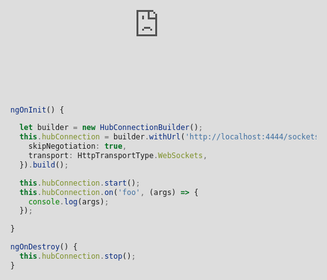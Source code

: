 ```yaml
---
layout: post
author: thomas
title: Teach yourself Web Sockets in 5 minutes
og_image: "https://raw.githubusercontent.com/polterguy/polterguy.github.io/master/images/sockets.jpg"
canonical_url: https://aista.com/blog/teach-yourself-web-sockets-in-5-minutes/
---
```


In this article we will go through the following concepts.

* The pub/sub design pattern, also known as _"the Hollywood design pattern"_
* Basic web socket theory, and how to publish and subscribe to socket messages
* Authorisation to prevent malicious users from intercepting our messages
* How Magic automatically solves a lot of your socket related problems
* Finally we'll show and tell with a video how Magic's web socket implementation is tied together

Web Sockets allows for a bidirectional communication channel, through which your server can _"push"_ data to the client, triggering events on the client when something occurs on the server. This has huge advantages for some types of web apps, such as for instance trading systems, chat clients, and apps where you need to see live updates in your client as changes occurs on the server.
However, wiring up a web socket module manually is also ridiculously complex, making sockets effectively unavailable for most developers. For these reasons dozens of helper libraries and modules have been created to simplify the subject. For PHP there's [Laravel Sockets](https://medium.com/swlh/guide-to-using-sockets-in-your-laravel-application-596d42367f0e). In this article I
will walk you through how to use web sockets in Magic using [SignalR](https://dotnet.microsoft.com/en-us/apps/aspnet/signalr),
and I will be focusing on the server side parts mostly, since this is the most difficult part. However, once you understand
how sockets works in Magic on the server side, you can easily implement the client side of the equation using SignalR's
Angular implementation, ReactJS implementation, etc.

## The Hollywood Design Pattern

Sockets are typically based upon the [pub/sub design pattern](https://hackernoon.com/publish-subscribe-design-pattern-introduction-to-scalable-messaging-781k3tae). This pattern is often referred to as _"The Hollywood Design Pattern"_, because in Hollywood it's common to be told _"don't call us, we'll call you"_. The pub/sub design pattern also reverses the responsibility, such that instead of your code invoking another function, you provide a _"callback"_ to the other party that the other party can use when it needs to call you.

> Don't call us, we'll call you!

In Magic and most other sane web socket libraries, this is typically implemented such that you inform the backend what
_"type"_ of messages you want to subscribe to. This _"type"_ is typically just a simple name such as illustrated below.
Open up the _"Analytics/Sockets"_ dashboard menu item in Magic, then click the _"Subscribe"_ button, at which point you'll see
something resembling the following.

![Socket message subscription](https://raw.githubusercontent.com/polterguy/polterguy.github.io/master/images/sockets.jpg)

When you click the above subscribe button, Magic negotiates a socket _"channel"_ with the server, informing the server of that
it's interested in messages of type _"foo"_, resulting in that every time a _"foo"_ message is published in your backend, your
code will be called. This is the equivalent of leaving your phone number with a Hollywood movie director, hoping for a role
to pop up, having the director call you and offer you the role when the role is available.

## Publishing a message

The screenshot below illustrates how to publish a socket message from your Magic dashboard. Click the _"Publish"_ button
to reproduce what I'm doing below.

![Socket message subscription](https://raw.githubusercontent.com/polterguy/polterguy.github.io/master/images/publish-socket-message.jpg)

When you click _"Send"_ in the above dialog, you will instantly see a message popping up on your page afterwards. This
message was _"pushed"_ from the server, over the bidirectional communication channel established between your client
and your server as the socket connection was negotiated, because your client was subscribing to _"foo"_ messages. If you
had sent a _"bar"_ message, you would not see the message, because you're only subscribing to _"foo"_ messages. In the
video below I am demonstrating the whole process.

<div class="video">
<iframe width="560" height="315" style="position:absolute; top:0; left:0; width:100%; height:100%;" src="https://www.youtube.com/embed/vxXK4dDRWfk" frameborder="0" allow="accelerometer; autoplay; encrypted-media; gyroscope; picture-in-picture" allowfullscreen></iframe>
</div>

## Authorisation

The above creates a dilemma for us, since anyone knowing which messages a server might in theory publish, can just
subscribe to the message type, and such see all data sent between clients. This is obviously not a good thing, and unless
your socket library has some sort of mechanism to allow for only authorised clients to be notified you should switch
library. To use an analogy for this dilemma, imagine a Hollywood actor having an opening for a role, for then to call
200 people having auditioned for the role, letting _everybody_ know they got the role.
The way Magic solves this is to add support for authorisation as the backend is publishing socket messages. There are
3 types of such authorisation schemes in Magic.

* __[roles]__ - Only notifying users belonging to the specified roles
* __[groups]__ - Only notifying users belonging to the specified groups
* __[users]__ - Only notifying the specified users

Below is an example of how this would look like in Hyperlambda.

```
sockets.signal:foo
   roles:root, admin
   args
      greeting:You got the role mate! Congratulations!
```

In the above Hyperlambda you can see how the publishing of the message is making sure only users belonging to
either the _"admin"_ role or the _"root"_ role is notified. If you subscribe to _"foo"_ messages like
we started out with at the top of this article, and execute the above Hyperlambda, you will see the message
popping up on your dashboard. Hint, you can do this by opening up two browser windows at the same time, and
have one of them executing the above Hyperlambda through your _"Evaluator"_ component, and the other subscribing
to _"foo"_ messages through your _"Sockets"_ component. If you change the above authorisation requirements to
only contain the value of _"admin"_ and you invoke your Hyperlambda again, you'll notice how your client does
_not_ get notified, unless your root user also belongs to the _"admin"_ role too of course.

To subscribe to SignalR messages using Angular, you can read [the following article](/tutorials/web-sockets/),
however the code required to subscribe to socket messages from Angular is literally as easy as the following.

```typescript
  ngOnInit() {

    let builder = new HubConnectionBuilder();
    this.hubConnection = builder.withUrl('http://localhost:4444/sockets', {
      skipNegotiation: true,
      transport: HttpTransportType.WebSockets,
    }).build();

    this.hubConnection.start();
    this.hubConnection.on('foo', (args) => {
      console.log(args);
    });

  }

  ngOnDestroy() {
    this.hubConnection.stop();
  }
```

If you create a new Angular component implementing `OnInit` and `OnDestroy`, for then to paste the above code
into it, you'll see console log invocations every time you publish a socket message from your backend of
type _"foo"_. Notice, you'll need to install the Angular SignalR package before you can use SignalR from
Angular. You can achieve this using the following code from a terminal within your project's folder.

```
npm install @aspnet/signalr
```

Notice also that the above Angular code assumes you're using the Docker images of Magic. If you're
using the source code download you'll have to change the `4444` port to `5000`.
